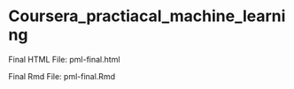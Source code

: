 # Coursera_practiacal_machine_learning


Final HTML File:
pml-final.html 

Final Rmd File:
pml-final.Rmd
